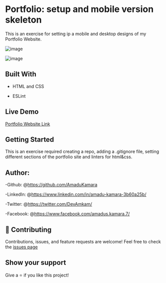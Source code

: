# Portfolio: setup and mobile version skeleton

This is an exercise for setting ip a mobile and desktop designs of my Portfolio Website.

![image](https://user-images.githubusercontent.com/50941074/139254987-67d4c444-6794-43fb-ac12-5679c11415fb.png)

![image](https://user-images.githubusercontent.com/50941074/139246502-189b1abd-952a-457c-b82d-8da46680c321.png)

## Built With

- HTML and CSS

- ESLint

## Live Demo

<a href="https://amadukamara.github.io/portfolio/">Portfolio Website Link</a>

## Getting Started

This is an exercise required creating a repo, adding a .gitignore file, setting different sections of the portfolio site and linters for html&css.

## Author:

-Github: @<https://github.com/AmaduKamara>

-LinkedIn: @<https://www.linkedin.com/in/amadu-kamara-3b60a25b/>

-Twitter: @<https://twitter.com/DevAmkam/>

-Facebook: @<https://www.facebook.com/amadus.kamara.7/>

## 🤝 Contributing

Contributions, issues, and feature requests are welcome!
Feel free to check the <a href="https://github.com/AmaduKamara/portfolio/issues">issues page</a>

## Show your support

Give a ⭐️ if you like this project!
